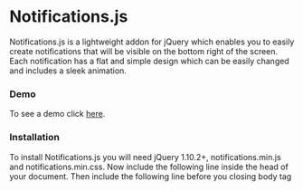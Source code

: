 Notifications.js
================

Notifications.js is a lightweight addon for jQuery which enables you to easily create notifications that will be visible on the bottom
right of the screen. Each notification has a flat and simple design which can be easily changed and includes a sleek animation.

### Demo
To see a demo click [here](http://tomerbe.webuda.com/projects/notifications.js/demo.html).

### Installation
To install Notifications.js you will need jQuery 1.10.2+, notifications.min.js and notifications.min.css. Now include the following line inside the head of your document.
    <link rel="stylesheet" href="path/to/notifications.min.css">
Then include the following line before you closing body tag
    <script src="path/to/notifications.min.js">

### Usage
